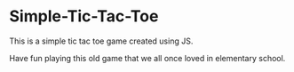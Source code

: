 # Simple-Tic-Tac-Toe
This is a simple tic tac toe game created using JS.

Have fun playing this old game that we all once loved in elementary school.
